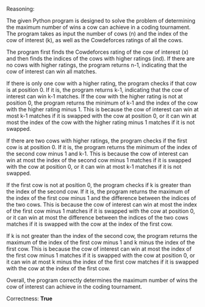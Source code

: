 Reasoning: 

The given Python program is designed to solve the problem of determining the maximum number of wins a cow can achieve in a coding tournament. The program takes as input the number of cows (n) and the index of the cow of interest (k), as well as the Cowdeforces ratings of all the cows.

The program first finds the Cowdeforces rating of the cow of interest (x) and then finds the indices of the cows with higher ratings (ind). If there are no cows with higher ratings, the program returns n-1, indicating that the cow of interest can win all matches.

If there is only one cow with a higher rating, the program checks if that cow is at position 0. If it is, the program returns k-1, indicating that the cow of interest can win k-1 matches. If the cow with the higher rating is not at position 0, the program returns the minimum of k-1 and the index of the cow with the higher rating minus 1. This is because the cow of interest can win at most k-1 matches if it is swapped with the cow at position 0, or it can win at most the index of the cow with the higher rating minus 1 matches if it is not swapped.

If there are two cows with higher ratings, the program checks if the first cow is at position 0. If it is, the program returns the minimum of the index of the second cow minus 1 and k-1. This is because the cow of interest can win at most the index of the second cow minus 1 matches if it is swapped with the cow at position 0, or it can win at most k-1 matches if it is not swapped.

If the first cow is not at position 0, the program checks if k is greater than the index of the second cow. If it is, the program returns the maximum of the index of the first cow minus 1 and the difference between the indices of the two cows. This is because the cow of interest can win at most the index of the first cow minus 1 matches if it is swapped with the cow at position 0, or it can win at most the difference between the indices of the two cows matches if it is swapped with the cow at the index of the first cow.

If k is not greater than the index of the second cow, the program returns the maximum of the index of the first cow minus 1 and k minus the index of the first cow. This is because the cow of interest can win at most the index of the first cow minus 1 matches if it is swapped with the cow at position 0, or it can win at most k minus the index of the first cow matches if it is swapped with the cow at the index of the first cow.

Overall, the program correctly determines the maximum number of wins the cow of interest can achieve in the coding tournament.

Correctness: **True**